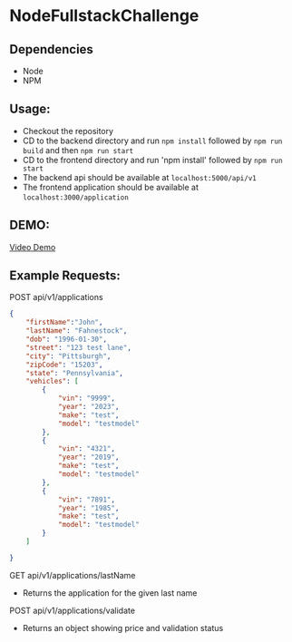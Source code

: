 # NodeFullstackChallenge

## Dependencies
- Node
- NPM

## Usage:
- Checkout the repository
- CD to the backend directory and run `npm install` followed by `npm run build` and then `npm run start`
- CD to the frontend directory and run 'npm install' followed by `npm run start`
- The backend api should be available at `localhost:5000/api/v1`
- The frontend application should be available at `localhost:3000/application`

## DEMO:
[Video Demo](https://www.youtube.com/watch?v=aGyvDUow5nE)

## Example Requests:

POST api/v1/applications
```json
{
    "firstName":"John",
    "lastName": "Fahnestock",
    "dob": "1996-01-30",
    "street": "123 test lane",
    "city": "Pittsburgh",
    "zipCode": "15203",
    "state": "Pennsylvania",
    "vehicles": [
        {
            "vin": "9999",
            "year": "2023",
            "make": "test",
            "model": "testmodel"
        },
        {
            "vin": "4321",
            "year": "2019",
            "make": "test",
            "model": "testmodel"
        },
        {
            "vin": "7891",
            "year": "1985",
            "make": "test",
            "model": "testmodel"
        }
    ]

}
```
GET api/v1/applications/lastName
- Returns the application for the given last name

POST api/v1/applications/validate
- Returns an object showing price and validation status


